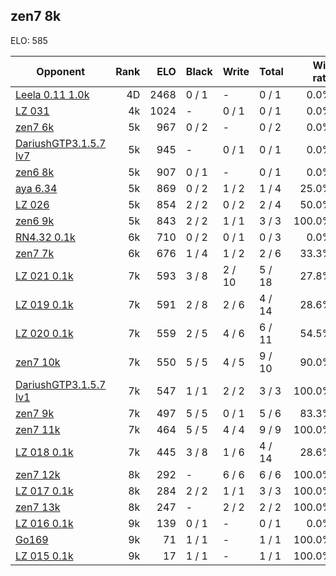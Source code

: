 ## zen7 8k ##

ELO: 585

Opponent | Rank | ELO | Black | Write | Total | Win rate
---------|-----:|----:|-------|-------|-------|-------:
[Leela 0.11 1.0k](Leela%200.11%201.0k.md) | 4D | 2468 | 0 / 1 | - | 0 / 1 | 0.0%
[LZ 031](LZ%20031.md) | 4k | 1024 | - | 0 / 1 | 0 / 1 | 0.0%
[zen7 6k](zen7%206k.md) | 5k | 967 | 0 / 2 | - | 0 / 2 | 0.0%
[DariushGTP3.1.5.7 lv7](DariushGTP3.1.5.7%20lv7.md) | 5k | 945 | - | 0 / 1 | 0 / 1 | 0.0%
[zen6 8k](zen6%208k.md) | 5k | 907 | 0 / 1 | - | 0 / 1 | 0.0%
[aya 6.34](aya%206.34.md) | 5k | 869 | 0 / 2 | 1 / 2 | 1 / 4 | 25.0%
[LZ 026](LZ%20026.md) | 5k | 854 | 2 / 2 | 0 / 2 | 2 / 4 | 50.0%
[zen6 9k](zen6%209k.md) | 5k | 843 | 2 / 2 | 1 / 1 | 3 / 3 | 100.0%
[RN4.32 0.1k](RN4.32%200.1k.md) | 6k | 710 | 0 / 2 | 0 / 1 | 0 / 3 | 0.0%
[zen7 7k](zen7%207k.md) | 6k | 676 | 1 / 4 | 1 / 2 | 2 / 6 | 33.3%
[LZ 021 0.1k](LZ%20021%200.1k.md) | 7k | 593 | 3 / 8 | 2 / 10 | 5 / 18 | 27.8%
[LZ 019 0.1k](LZ%20019%200.1k.md) | 7k | 591 | 2 / 8 | 2 / 6 | 4 / 14 | 28.6%
[LZ 020 0.1k](LZ%20020%200.1k.md) | 7k | 559 | 2 / 5 | 4 / 6 | 6 / 11 | 54.5%
[zen7 10k](zen7%2010k.md) | 7k | 550 | 5 / 5 | 4 / 5 | 9 / 10 | 90.0%
[DariushGTP3.1.5.7 lv1](DariushGTP3.1.5.7%20lv1.md) | 7k | 547 | 1 / 1 | 2 / 2 | 3 / 3 | 100.0%
[zen7 9k](zen7%209k.md) | 7k | 497 | 5 / 5 | 0 / 1 | 5 / 6 | 83.3%
[zen7 11k](zen7%2011k.md) | 7k | 464 | 5 / 5 | 4 / 4 | 9 / 9 | 100.0%
[LZ 018 0.1k](LZ%20018%200.1k.md) | 7k | 445 | 3 / 8 | 1 / 6 | 4 / 14 | 28.6%
[zen7 12k](zen7%2012k.md) | 8k | 292 | - | 6 / 6 | 6 / 6 | 100.0%
[LZ 017 0.1k](LZ%20017%200.1k.md) | 8k | 284 | 2 / 2 | 1 / 1 | 3 / 3 | 100.0%
[zen7 13k](zen7%2013k.md) | 8k | 247 | - | 2 / 2 | 2 / 2 | 100.0%
[LZ 016 0.1k](LZ%20016%200.1k.md) | 9k | 139 | 0 / 1 | - | 0 / 1 | 0.0%
[Go169](Go169.md) | 9k | 71 | 1 / 1 | - | 1 / 1 | 100.0%
[LZ 015 0.1k](LZ%20015%200.1k.md) | 9k | 17 | 1 / 1 | - | 1 / 1 | 100.0%
